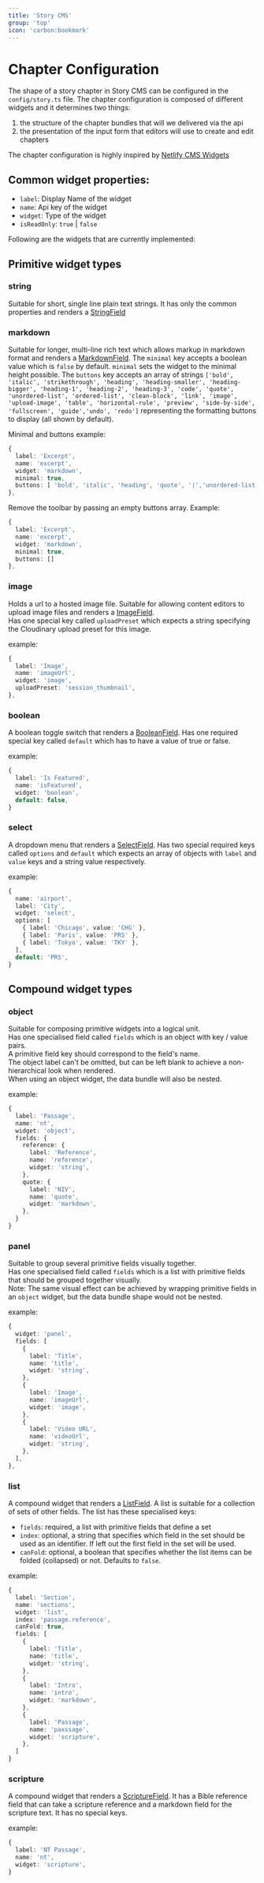 ```yaml
---
title: 'Story CMS'
group: 'top'
icon: 'carbon:bookmark'
---
```


# Chapter Configuration

The shape of a story chapter in Story CMS can be configured in the `config/story.ts` file.
The chapter configuration is composed of different widgets and it determines two things:

1. the structure of the chapter bundles that will we delivered via the api
2. the presentation of the input form that editors will use to create and edit chapters

The chapter configuration is highly inspired by
[Netlify CMS Widgets](https://www.netlifycms.org/docs/widgets/)

## Common widget properties:

- `label`: Display Name of the widget
- `name`: Api key of the widget
- `widget`: Type of the widget
- `isReadOnly`: `true` | `false`

Following are the widgets that are currently implemented:

## Primitive widget types

### string

Suitable for short, single line plain text strings. It has only the common properties and
renders a [StringField](./Draft/StringField.story.vue)

### markdown

Suitable for longer, multi-line rich text which allows markup in markdown format and
renders a [MarkdownField](./Draft/MarkdownField.story.vue). The `minimal` key accepts a
boolean value which is `false` by default. `minimal` sets the widget to the minimal height
possible. The `buttons` key accepts an array of strings
`['bold', 'italic', 'strikethrough', 'heading', 'heading-smaller', 'heading-bigger', 'heading-1', 'heading-2', 'heading-3', 'code', 'quote', 'unordered-list', 'ordered-list', 'clean-block', 'link', 'image', 'upload-image', 'table', 'horizontal-rule', 'preview', 'side-by-side', 'fullscreen', 'guide','undo', 'redo']`
representing the formatting buttons to display (all shown by default).

Minimal and buttons example:

```ts
{
  label: 'Excerpt',
  name: 'excerpt',
  widget: 'markdown',
  minimal: true,
  buttons: [ 'bold', 'italic', 'heading', 'quote', '|','unordered-list']
},
```

Remove the toolbar by passing an empty buttons array. Example:

```ts
{
  label: 'Excerpt',
  name: 'excerpt',
  widget: 'markdown',
  minimal: true,
  buttons: []
},
```

### image

Holds a url to a hosted image file. Suitable for allowing content editors to upload image
files and renders a [ImageField](./Draft/ImageField.story.vue).  
Has one special key called `uploadPreset` which expects a string specifying the Cloudinary
upload preset for this image.

example:

```ts
{
  label: 'Image',
  name: 'imageUrl',
  widget: 'image',
  uploadPreset: 'session_thumbnail',
},
```

### boolean

A boolean toggle switch that renders a [BooleanField](./Draft/BooleanField.story.vue). Has
one required special key called `default` which has to have a value of true or false.

example:

```ts
{
  label: 'Is Featured',
  name: 'isFeatured',
  widget: 'boolean',
  default: false,
}
```

### select

A dropdown menu that renders a [SelectField](./Draft/SelectField.story.vue). Has two
special required keys called `options` and `default` which expects an array of objects
with `label` and `value` keys and a string value respectively.

example:

```ts
{
  name: 'airport',
  label: 'City',
  widget: 'select',
  options: [
    { label: 'Chicago', value: 'CHG' },
    { label: 'Paris', value: 'PRS' },
    { label: 'Tokyo', value: 'TKY' },
  ],
  default: 'PRS',
}
```

## Compound widget types

### object

Suitable for composing primitive widgets into a logical unit.  
Has one specialised field called `fields` which is an object with key / value pairs.  
A primitive field key should correspond to the field's name.  
The object label can't be omitted, but can be left blank to achieve a non-hierarchical
look when rendered.  
When using an object widget, the data bundle will also be nested.

example:

```ts
{
  label: 'Passage',
  name: 'nt',
  widget: 'object',
  fields: {
    reference: {
      label: 'Reference',
      name: 'reference',
      widget: 'string',
    },
    quote: {
      label: 'NIV',
      name: 'quote',
      widget: 'markdown',
    },
  }
}
```

### panel

Suitable to group several primitive fields visually together.  
Has one specialised field called `fields` which is a list with primitive fields that
should be grouped together visually.  
Note: The same visual effect can be achieved by wrapping primitive fields in an `object`
widget, but the data bundle shape would not be nested.

example:

```ts
{
  widget: 'panel',
  fields: [
    {
      label: 'Title',
      name: 'title',
      widget: 'string',
    },
    {
      label: 'Image',
      name: 'imageUrl',
      widget: 'image',
    },
    {
      label: 'Video URL',
      name: 'videoUrl',
      widget: 'string',
    },
  ],
},
```

### list

A compound widget that renders a [ListField](./Draft/ListField.story.vue). A list is
suitable for a collection of sets of other fields. The list has these specialised keys:

- `fields`: required, a list with primitive fields that define a set
- `index`: optional, a string that specifies which field in the set should be used as an
  identifier. If left out the first field in the set will be used.
- `canFold`: optional, a boolean that specifies whether the list items can be folded
  (collapsed) or not. Defaults to `false`.

example:

```ts
{
  label: 'Section',
  name: 'sections',
  widget: 'list',
  index: 'passage.reference',
  canFold: true,
  fields: [
    {
      label: 'Title',
      name: 'title',
      widget: 'string',
    },
    {
      label: 'Intro',
      name: 'intro',
      widget: 'markdown',
    },
    {
      label: 'Passage',
      name: 'paxssage',
      widget: 'scripture',
    },
  ]
}
```

### scripture

A compound widget that renders a [ScriptureField](./Draft/ScriptureField.story.vue). It
has a Bible reference field that can take a scripture reference and a markdown field for
the scripture text. It has no special keys.

example:

```ts
{
  label: 'NT Passage',
  name: 'nt',
  widget: 'scripture',
}
```
